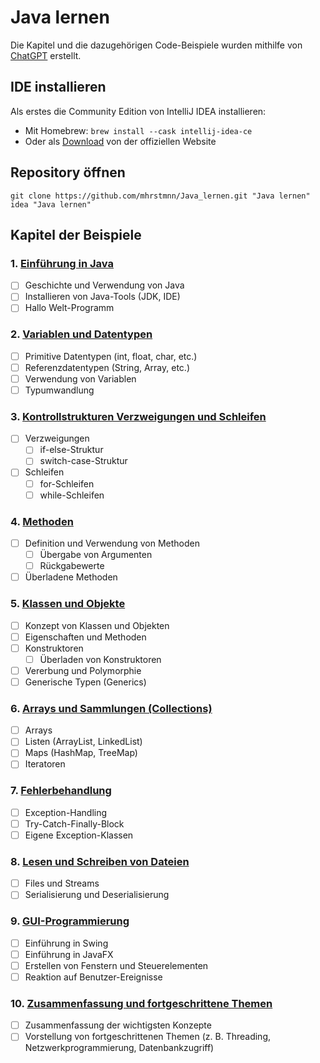 # Java lernen

Die Kapitel und die dazugehörigen Code-Beispiele wurden mithilfe von [ChatGPT](https://chat.openai.com) erstellt.

## IDE installieren

Als erstes die Community Edition von IntelliJ IDEA installieren:

- Mit Homebrew: `brew install --cask intellij-idea-ce`
- Oder als [Download](https://www.jetbrains.com/idea/download/#section=mac) von der offiziellen Website

## Repository öffnen

```shell
git clone https://github.com/mhrstmnn/Java_lernen.git "Java lernen"
idea "Java lernen"
```

## Kapitel der Beispiele

### 1. [Einführung in Java](./src/Kapitel_1)

- [ ] Geschichte und Verwendung von Java
- [ ] Installieren von Java-Tools (JDK, IDE)
- [ ] Hallo Welt-Programm

### 2. [Variablen und Datentypen](./src/Kapitel_2)

- [ ] Primitive Datentypen (int, float, char, etc.)
- [ ] Referenzdatentypen (String, Array, etc.)
- [ ] Verwendung von Variablen
- [ ] Typumwandlung

### 3. [Kontrollstrukturen Verzweigungen und Schleifen](./src/Kapitel_3)

- [ ] Verzweigungen
  - [ ] if-else-Struktur
  - [ ] switch-case-Struktur
- [ ] Schleifen
  - [ ] for-Schleifen
  - [ ] while-Schleifen

### 4. [Methoden](./src/Kapitel_4)

- [ ] Definition und Verwendung von Methoden
  - [ ] Übergabe von Argumenten
  - [ ] Rückgabewerte
- [ ] Überladene Methoden

### 5. [Klassen und Objekte](./src/Kapitel_5)

- [ ] Konzept von Klassen und Objekten
- [ ] Eigenschaften und Methoden
- [ ] Konstruktoren
  - [ ] Überladen von Konstruktoren
- [ ] Vererbung und Polymorphie
- [ ] Generische Typen (Generics)

### 6. [Arrays und Sammlungen (Collections)](./src/Kapitel_6)

- [ ] Arrays
- [ ] Listen (ArrayList, LinkedList)
- [ ] Maps (HashMap, TreeMap)
- [ ] Iteratoren

### 7. [Fehlerbehandlung](./src/Kapitel_7)

- [ ] Exception-Handling
- [ ] Try-Catch-Finally-Block
- [ ] Eigene Exception-Klassen

### 8. [Lesen und Schreiben von Dateien](./src/Kapitel_8)

- [ ] Files und Streams
- [ ] Serialisierung und Deserialisierung

### 9. [GUI-Programmierung](./src/Kapitel_9)

- [ ] Einführung in Swing
- [ ] Einführung in JavaFX
- [ ] Erstellen von Fenstern und Steuerelementen
- [ ] Reaktion auf Benutzer-Ereignisse

### 10. [Zusammenfassung und fortgeschrittene Themen](./src/Kapitel_10)

- [ ] Zusammenfassung der wichtigsten Konzepte
- [ ] Vorstellung von fortgeschrittenen Themen (z. B. Threading, Netzwerkprogrammierung, Datenbankzugriff)
